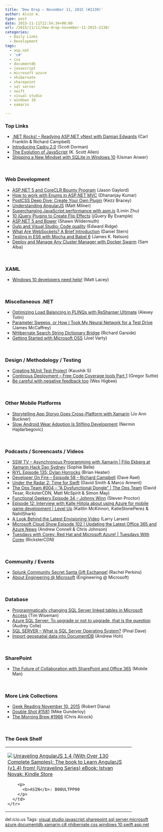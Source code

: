 ```yaml
---
title: 'Dew Drop – November 11, 2015 (#2130)'
author: Alvin A.
type: post
date: 2015-11-11T12:54:34+00:00
url: /2015/11/11/dew-drop-november-11-2015-2130/
categories:
  - Daily Links
  - Development
tags:
  - asp.net
  - 'c#'
  - css
  - documentdb
  - javascript
  - microsoft azure
  - nhibernate
  - sharepoint
  - sql server
  - swift
  - visual studio
  - windows 10
  - xamarin

---
```

### <a name="top"></a>Top Links

  * <a href="http://www.dotnetrocks.com/default.aspx?ShowNum=1216" target="_blank">.NET Rocks! &#8211; Readying ASP.NET vNext with Damian Edwards</a> (Carl Franklin & Richard Campbell)
  * <a href="http://feedproxy.google.com/~r/geekswithblogs/~3/b8g8qWclNdA/introducing-cadru-2.0.aspx" target="_blank">Introducing Cadru 2.0</a> (Scott Dorman)
  * <a href="http://odetocode.com/blogs/scott/archive/2015/11/10/the-evolution-of-javascript.aspx" target="_blank">The Evolution of JavaScript</a> (K. Scott Allen)
  * <a href="http://engineering.microsoft.com/2015/10/29/sqlite-in-windows-10/" target="_blank">Shipping a New Mindset with SQLite in Windows 10</a> (Usman Anwer)

&nbsp;

### <a name="web"></a>Web Development

  * <a href="http://feeds.jasongaylord.com/~r/JasonNGaylord/~3/jkIOxvulv5w/asp-net-5-and-coreclr-bounty-program" target="_blank">ASP.NET 5 and CoreCLR Bounty Program</a> (Jason Gaylord)
  * <a href="http://www.infragistics.com/community/blogs/dhananjay_kumar/archive/2015/11/10/how-to-work-with-enums-in-asp-net-mvc.aspx" target="_blank">How to work with Enums in ASP.NET MVC</a> (Dhananjay Kumar)
  * <a href="http://webdesign.tutsplus.com/tutorials/postcss-deep-dive-create-your-own-plugin--cms-24605" target="_blank">PostCSS Deep Dive: Create Your Own Plugin</a> (Kezz Bracey)
  * <a href="http://blog.pluralsight.com/tutorial-angularjs" target="_blank">Understanding AngularJS</a> (Matt Milner)
  * <a href="http://blogs.windows.com/msedgedev/2015/11/10/supercharging-javascript-performance-with-asm-js/?WT.mc_id=DX_MVP4025064" target="_blank">Supercharging JavaScript performance with asm.js</a> (Limin Zhu)
  * <a href="http://feedproxy.google.com/~r/JqueryByExample/~3/hzR7ZDldi6s/10-jquery-plugins-to-create-flip-effects.html" target="_blank">10 jQuery Plugins to Create Flip Effects</a> (jQuery By Example)
  * <a href="http://wildermuth.com/2015/11/10/ASP_NET_5_and_Bower" target="_blank">ASP.NET 5 and Bower</a> (Shawn Wildermuth)
  * <a href="http://www.cognim.co.uk/gulp-and-visual-studio-code-quality/" target="_blank">Gulp and Visual Studio: Code quality</a> (Edward Ridge)
  * <a href="http://code.tutsplus.com/tutorials/what-are-websockets-a-brief-introduction--cms-25239" target="_blank">What Are WebSockets? A Brief Introduction</a> (Daniel Stern)
  * <a href="http://jamesknelson.com/testing-in-es6-with-mocha-and-babel-6/" target="_blank">Testing in ES6 with Mocha and Babel 6</a> (James K. Nelson)
  * <a href="http://blog.docker.com/2015/11/deploy-manage-cluster-docker-swarm/" target="_blank">Deploy and Manage Any Cluster Manager with Docker Swarm</a> (Sam Alba)

&nbsp;

### <a name="silverlight"></a>XAML

  * <a href="http://feedproxy.google.com/~r/MattLacey/~3/QEKwYIBh_Oo/windows-10-developers-need-help.html" target="_blank">Windows 10 developers need help!</a> (Matt Lacey)

&nbsp;

### <a name="dotnet"></a>Miscellaneous .NET

  * <a href="http://blog.jetbrains.com/dotnet/2015/11/10/optimizing-load-balancing-in-plinqs-with-resharper-ultimate/" target="_blank">Optimizing Load Balancing in PLINQs with ReSharper Ultimate</a> (Alexey Totin)
  * <a href="https://visualstudiomagazine.com/articles/2015/11/01/parameter-sweeps.aspx" target="_blank">Parameter Sweeps, or How I Took My Neural Network for a Test Drive</a> (James McCaffrey)
  * <a href="http://www.nogginbox.co.uk:80/blog/nhibernate-search-string-dictionary-bridge" target="_blank">NHibernate Search String Dictionary Bridge</a> (Richard Garside)
  * <a href="http://feedproxy.google.com/~r/CanDevs/~3/KM26Un4qHYw/getting-started-with-microsoft-oss.aspx" target="_blank">Getting Started with Microsoft OSS</a> (Joel Varty)

&nbsp;

### <a name="design"></a>Design / Methodology / Testing

  * <a href="http://www.c-sharpcorner.com/UploadFile/430b84/nunit-test-project/" target="_blank">Creating NUnit Test Project</a> (Kaushik S)
  * <a href="http://gregorsuttie.com/2015/11/10/continous-deployment-free-code-coverage-tools-part-1/" target="_blank">Continous Deployment – Free Code Coverage tools Part 1</a> (Gregor Suttie)
  * <a href="http://www.weshigbee.com/be-careful-with-negative-feedback-too/" target="_blank">Be careful with negative feedback too</a> (Wes Higbee)

&nbsp;

### <a name="mobile"></a>Other Mobile Platforms

  * <a href="https://blog.xamarin.com/storytelling-app-storyo-goes-cross-platform-with-xamarin/" target="_blank">Storytelling App Storyo Goes Cross-Platform with Xamarin</a> (Jo Ann Buckner)
  * <a href="http://www.toptal.com/android/slow-android-wear-adoption-stifling-development" target="_blank">Slow Android Wear Adoption Is Stifling Development</a> (Nermin Hajdarbegovic)

&nbsp;

### <a name="podcasts"></a>Podcasts / Screencasts / Videos

  * <a href="http://tv.ssw.com/6522/asynchronous-programming-with-xamarin-filip-ekberg-at-xamarin-hack-day-sydney" target="_blank">SSW TV &#8211; Asynchronous Programming with Xamarin | Filip Ekberg at Xamarin Hack Day Sydney</a> (Sophie Belle)
  * <a href="http://riyl.podbean.com/e/episode-135-dylan-horrocks/" target="_blank">RiYL Episode 135: Dylan Horrocks</a> (Brian Heater)
  * <a href="http://feedproxy.google.com/~r/developeronfire/~3/pMyfKPYaaD8/developeronfire-58-richardcampbell" target="_blank">Developer On Fire &#8211; Episode 58 &#8211; Richard Campbell</a> (Dave Rael)
  * <a href="http://relay.fm/radar/2" target="_blank">Under the Radar 2: Time for Swift</a> (David Smith & Marco Arment)
  * <a href="https://channel9.msdn.com/Shows/The-Ops-Team/The-Ops-Team-004-A-Dysfunctional-Dongle?WT.mc_id=DX_MVP4025064" target="_blank">The Ops Team #004 &#8211; &#8220;A Dysfunctional Dongle&#8221; | The Ops Team</a> (David Tesar, RicksterCDN, Matt McSpirit & Simon May)
  * <a href="http://www.functionalgeekery.com/episode-34-johnny-winn/" target="_blank">Functional Geekery Episode 34 – Johnny Winn</a> (Steven Proctor)
  * <a href="https://channel9.msdn.com/Shows/Level-Up/Episode-12-Interview-with-Kalle-Hiitola-about-using-Azure-for-mobile-game-development?WT.mc_id=DX_MVP4025064" target="_blank">Episode 12: Interview with Kalle Hiitola about using Azure for mobile game development | Level Up</a> (Kaitlin McKinnon, KatieStonePerez & NahilShark)
  * <a href="https://channel9.msdn.com/Blogs/LarryLarsen/A-Look-Behind-the-Latest-Envisioning-Video?WT.mc_id=DX_MVP4025064" target="_blank">A Look Behind the Latest Envisioning Video</a> (Larry Larsen)
  * <a href="http://feeds.microsoftcloudshow.com/~r/microsoftcloudshowepisodes/~3/7YJuVpa5ECA/102-updating-the-latest-office-365-and-azure-news" target="_blank">Microsoft Cloud Show Episode 102 | Updating the Latest Office 365 and Azure News</a> (Andrew Connell & Chris Johnson)
  * <a href="https://channel9.msdn.com/Shows/Tuesdays-With-Corey/Tuesdays-with-Corey-Red-Hat-and-Microsoft-Azure?WT.mc_id=DX_MVP4025064" target="_blank">Tuesdays with Corey: Red Hat and Microsoft Azure! | Tuesdays With Corey</a> (RicksterCDN)

&nbsp;

### <a name="events"></a>Community / Events

  * <a href="http://blogs.splunk.com/2015/11/10/splunk-community-secret-santa-gift-exchange/" target="_blank">Splunk Community Secret Santa Gift Exchange!</a> (Rachel Perkins)
  * <a href="http://engineering.microsoft.com/2015/10/29/about-engineering-microsoft/" target="_blank">About Engineering @ Microsoft</a> (Engineering @ Microsoft)

&nbsp;

### <a name="sql"></a>Database

  * <a href="http://feedproxy.google.com/~r/MSSQLTips-LatestSqlServerTips/~3/_7d73CPDcow/tip.asp" target="_blank">Programmatically changing SQL Server linked tables in Microsoft Access</a> (Tim Wiseman)
  * <a href="https://azure.microsoft.com/blog/azure-sql-server-to-upgrade-or-not-to-upgrade-that-is-the-question/" target="_blank">Azure SQL Server: To upgrade or not to upgrade, that is the question</a> (Audrey Colle)
  * <a href="http://blog.sqlauthority.com/2015/11/11/sql-server-what-is-sql-server-operating-system/" target="_blank">SQL SERVER – What is SQL Server Operating System?</a> (Pinal Dave)
  * <a href="https://azure.microsoft.com/blog/import-geospatial-data-into-documentdb/" target="_blank">Import geospatial data into DocumentDB</a> (Andrew Hoh)

&nbsp;

### <a name="sp"></a>SharePoint

  * <a href="http://www.infragistics.com/community/blogs/mobileman/archive/2015/11/10/the-future-of-collaboration-with-sharepoint-and-office-365.aspx" target="_blank">The Future of Collaboration with SharePoint and Office 365</a> (Mobile Man)

&nbsp;

### <a name="links"></a>More Link Collections

  * <a href="http://feeds.regulargeek.com/~r/RegularGeek/~3/2AN3l8DRsUg/" target="_blank">Geek Reading November 10, 2015</a> (Robert Diana)
  * <a href="http://afreshcup.com/home/2015/11/10/double-shot-1581.html" target="_blank">Double Shot #1581</a> (Mike Gunderloy)
  * <a href="http://feedproxy.google.com/~r/ReflectivePerspective/~3/wak0zdwll3o/" target="_blank">The Morning Brew #1966</a> (Chris Alcock)

&nbsp;

### <a name="shelf"></a>The Geek Shelf

<div id="scid:7dc1bd33-94bd-46fd-a20b-0131235bcd47:fcf5949a-46e9-427f-99cb-eb92249ae7a1" class="wlWriterEditableSmartContent" style="float: none; padding-bottom: 0px; padding-top: 0px; padding-left: 0px; margin: 0px; display: inline; padding-right: 0px">
  <table cellspacing="0" cellpadding="2" width="400" border="0" unselectable="on">
    <tr>
      <td valign="top" width="400">
        <p>
          <a title="Unraveling AngularJS 1.4 (With Over 130 Complete Samples): The book to Learn AngularJS (v1.4) from! (Unraveling Series) eBook: Istvan Novak: Kindle Store" href="http://www.amazon.com/exec/obidos/ASIN/B00ULTPP00/amavin-20"><img data-recalc-dims="1" decoding="async" src="https://i0.wp.com/images.amazon.com/images/P/B00ULTPP00.01.MZZZZZZZ.jpg?w=660" border="0" align="left" style="float:left" />Unraveling AngularJS 1.4 (With Over 130 Complete Samples): The book to Learn AngularJS (v1.4) from! (Unraveling Series) eBook: Istvan Novak: Kindle Store</a>
        </p>
        
        <p>
          <b>ASIN</b>: B00ULTPP00
        </p>
      </td>
    </tr>
  </table>
</div>

<div id="scid:0767317B-992E-4b12-91E0-4F059A8CECA8:1629b856-9ec1-450a-b1e1-dc58e7add3f1" class="wlWriterEditableSmartContent" style="float: none; padding-bottom: 0px; padding-top: 0px; padding-left: 0px; margin: 0px; display: inline; padding-right: 0px">
  del.icio.us Tags: <a href="http://del.icio.us/popular/visual+studio" rel="tag">visual studio</a>,<a href="http://del.icio.us/popular/javascript" rel="tag">javascript</a>,<a href="http://del.icio.us/popular/sharepoint" rel="tag">sharepoint</a>,<a href="http://del.icio.us/popular/sql+server" rel="tag">sql server</a>,<a href="http://del.icio.us/popular/microsoft+azure" rel="tag">microsoft azure</a>,<a href="http://del.icio.us/popular/documentdb" rel="tag">documentdb</a>,<a href="http://del.icio.us/popular/xamarin" rel="tag">xamarin</a>,<a href="http://del.icio.us/popular/c%23" rel="tag">c#</a>,<a href="http://del.icio.us/popular/nhibernate" rel="tag">nhibernate</a>,<a href="http://del.icio.us/popular/css" rel="tag">css</a>,<a href="http://del.icio.us/popular/windows+10" rel="tag">windows 10</a>,<a href="http://del.icio.us/popular/swift" rel="tag">swift</a>,<a href="http://del.icio.us/popular/asp.net" rel="tag">asp.net</a>
</div>